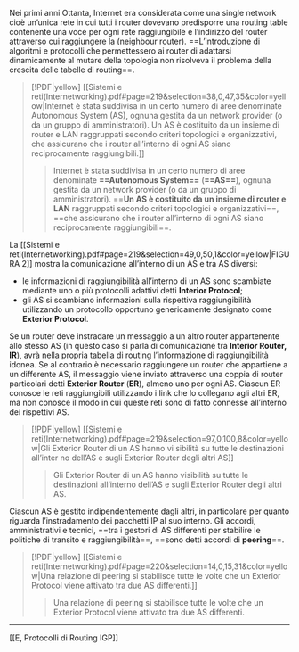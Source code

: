 Nei primi anni Ottanta, Internet era considerata come una single network cioè un’unica rete in cui tutti i router dovevano predisporre una routing table contenente una voce per ogni rete raggiungibile e l’indirizzo del router attraverso cui raggiungere la (neighbour router). ==L’introduzione di algoritmi e protocolli che permettessero ai router di adattarsi dinamicamente al mutare della topologia non risolveva il problema della crescita delle tabelle di routing==.

> [!PDF|yellow] [[Sistemi e reti(Internetworking).pdf#page=219&selection=38,0,47,35&color=yellow|Internet è stata suddivisa in un certo numero di aree denominate Autonomous System (AS), ognuna gestita da un network provider (o da un gruppo di amministratori). Un AS è costituito da un insieme di router e LAN raggruppati secondo criteri topologici e organizzativi, che assicurano che i router all’interno di ogni AS siano reciprocamente raggiungibili.]]
> > Internet è stata suddivisa in un certo numero di aree denominate **==Autonomous System==** (**==AS==**), ognuna gestita da un network provider (o da un gruppo di amministratori). ==**Un AS è costituito da un insieme di router e LAN** raggruppati secondo criteri topologici e organizzativi==, ==che assicurano che i router all’interno di ogni AS siano reciprocamente raggiungibili==.

La [[Sistemi e reti(Internetworking).pdf#page=219&selection=49,0,50,1&color=yellow|FIGURA 2]] mostra la comunicazione all’interno di un AS e tra AS diversi:

- le informazioni di raggiungibilità all’interno di un AS sono scambiate mediante uno o più protocolli adattivi detti **Interior Protocol**; 
- gli AS si scambiano informazioni sulla rispettiva raggiungibilità utilizzando un protocollo opportuno genericamente designato come **Exterior Protocol**.

Se un router deve instradare un messaggio a un altro router appartenente allo stesso AS (in questo caso si parla di comunicazione tra **Interior Router, IR**), avrà nella propria tabella di routing l’informazione di raggiungibilità idonea. Se al contrario è necessario raggiungere un router che appartiene a un differente AS, il messaggio viene inviato attraverso una coppia di router particolari detti **Exterior Router** (**ER**), almeno uno per ogni AS. Ciascun ER conosce le reti raggiungibili utilizzando i link che lo collegano agli altri ER, ma non conosce il modo in cui queste reti sono di fatto connesse all’interno dei rispettivi AS.

> [!PDF|yellow] [[Sistemi e reti(Internetworking).pdf#page=219&selection=97,0,100,8&color=yellow|Gli Exterior Router di un AS hanno vi sibilità su tutte le destinazioni all’inter no dell’AS e sugli Exterior Router degli altri AS]]
> > Gli Exterior Router di un AS hanno visibilità su tutte le destinazioni all’interno dell’AS e sugli Exterior Router degli altri AS.

Ciascun AS è gestito indipendentemente dagli altri, in particolare per quanto riguarda l’instradamento dei pacchetti IP al suo interno. Gli accordi, amministrativi e tecnici, ==tra i gestori di AS differenti per stabilire le politiche di transito e raggiungibilità==, ==sono detti accordi di **peering**==.

> [!PDF|yellow] [[Sistemi e reti(Internetworking).pdf#page=220&selection=14,0,15,31&color=yellow|Una relazione di peering si stabilisce tutte le volte che un Exterior Protocol viene attivato tra due AS differenti.]]
> > Una relazione di peering si stabilisce tutte le volte che un Exterior Protocol viene attivato tra due AS differenti.

---
[[E, Protocolli di Routing IGP]]
